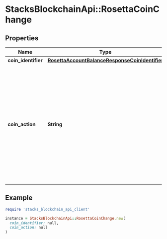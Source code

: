 # StacksBlockchainApi::RosettaCoinChange

## Properties

| Name | Type | Description | Notes |
| ---- | ---- | ----------- | ----- |
| **coin_identifier** | [**RosettaAccountBalanceResponseCoinIdentifier**](RosettaAccountBalanceResponseCoinIdentifier.md) |  |  |
| **coin_action** | **String** | CoinActions are different state changes that a Coin can undergo. When a Coin is created, it is coin_created. When a Coin is spent, it is coin_spent. It is assumed that a single Coin cannot be created or spent more than once. |  |

## Example

```ruby
require 'stacks_blockchain_api_client'

instance = StacksBlockchainApi::RosettaCoinChange.new(
  coin_identifier: null,
  coin_action: null
)
```

